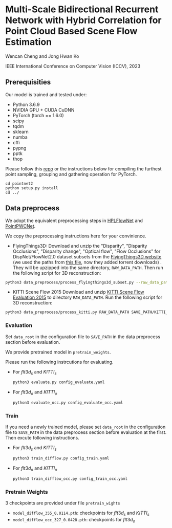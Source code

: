 # Multi-Scale Bidirectional Recurrent Network with Hybrid Correlation for Point Cloud Based Scene Flow Estimation
Wencan Cheng and Jong Hwan Ko

IEEE International Conference on Computer Vision (ICCV), 2023

## Prerequisities
Our model is trained and tested under:
* Python 3.6.9
* NVIDIA GPU + CUDA CuDNN
* PyTorch (torch == 1.6.0)
* scipy
* tqdm
* sklearn
* numba
* cffi
* pypng
* pptk
* thop

 Please follow this [repo](https://github.com/sshaoshuai/Pointnet2.PyTorch) or the instructions below for compiling the furthest point sampling, grouping and gathering operation for PyTorch.
```
cd pointnet2
python setup.py install
cd ../
```


## Data preprocess

We adopt the equivalent preprocessing steps in [HPLFlowNet](https://web.cs.ucdavis.edu/~yjlee/projects/cvpr2019-HPLFlowNet.pdf) and [PointPWCNet](https://github.com/DylanWusee/PointPWC).

We copy the preprocessing instructions here for your convinience.

* FlyingThings3D:
Download and unzip the "Disparity", "Disparity Occlusions", "Disparity change", "Optical flow", "Flow Occlusions" for DispNet/FlowNet2.0 dataset subsets from the [FlyingThings3D website](https://lmb.informatik.uni-freiburg.de/resources/datasets/SceneFlowDatasets.en.html) (we used the paths from [this file](https://lmb.informatik.uni-freiburg.de/data/FlyingThings3D_subset/FlyingThings3D_subset_all_download_paths.txt), now they added torrent downloads)
. They will be upzipped into the same directory, `RAW_DATA_PATH`. Then run the following script for 3D reconstruction:

```bash
python3 data_preprocess/process_flyingthings3d_subset.py --raw_data_path RAW_DATA_PATH --save_path SAVE_PATH/FlyingThings3D_subset_processed_35m --only_save_near_pts
```

* KITTI Scene Flow 2015
Download and unzip [KITTI Scene Flow Evaluation 2015](http://www.cvlibs.net/download.php?file=data_scene_flow.zip) to directory `RAW_DATA_PATH`.
Run the following script for 3D reconstruction:

```bash
python3 data_preprocess/process_kitti.py RAW_DATA_PATH SAVE_PATH/KITTI_processed_occ_final
```

### Evaluation
Set `data_root` in the configuration file to `SAVE_PATH` in the data preprocess section before evaluation. 

We provide pretrained model in ```pretrain_weights```.

Please run the following instrcutions for evaluating.

- For $flt3d_s$ and $KITTI_s$
    ```bash
    python3 evaluate.py config_evaluate.yaml
    ```
- For $flt3d_o$ and $KITTI_o$
    ```bash
    python3 evaluate_occ.py config_evaluate_occ.yaml
    ```

### Train
If you need a newly trained model, please set `data_root` in the configuration file to `SAVE_PATH` in the data preprocess section before evaluation at the first. Then excute following instructions.

- For $flt3d_s$ and $KITTI_s$
    ```bash
    python3 train_difflow.py config_train.yaml
    ```
- For $flt3d_o$ and $KITTI_o$
    ```bash
    python3 train_difflow_occ.py config_train_occ.yaml
    ```

### Pretrain Weights
3 checkpoints are provided under file `pretrain_wights`
- `model_difflow_355_0.0114.pth`: checkpoints for $flt3d_s$ and $KITTI_s$
- `model_difflow_occ_327_0.0428.pth`: checkpoints for $flt3d_o$
